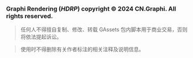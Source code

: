 ### Graphi Rendering (*HDRP*) copyright © 2024 CN.Graphi. All rights reserved.

> 任何人不得擅自复制、修改、转载 GAssets 包内脚本用于商业交易，否则将依法提起诉讼。

> 使用时不得删除有关作者标注的相关注释及说明信息。
